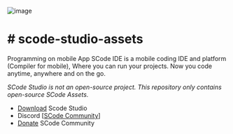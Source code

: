 ![image](https://user-images.githubusercontent.com/76813779/151583099-3e498489-ff6b-49df-92f5-ff45d11ac4d6.png)

# # scode-studio-assets

Programming on mobile App SCode IDE is a mobile coding IDE and platform (Compiler for mobile), Where you can run your projects. Now you code anytime, anywhere and on the go.

_SCode Studio is not an open-source project. This repository only contains open-source SCode Assets._

* [Download](https://scodestudio.com) Scode Studio
* Discord  [[SCode Community](https://discord.gg/znZmxh373x)]
* [Donate](https://github.com/jaseunda/scode-packages/wiki/Donate) SCode Community
